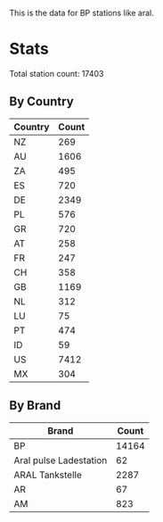 This is the data for BP stations like aral.


# Stats

Total station count: 17403
## By Country

| Country | Count
| - | - 
| NZ | 269
| AU | 1606
| ZA | 495
| ES | 720
| DE | 2349
| PL | 576
| GR | 720
| AT | 258
| FR | 247
| CH | 358
| GB | 1169
| NL | 312
| LU | 75
| PT | 474
| ID | 59
| US | 7412
| MX | 304
## By Brand

| Brand | Count
| - | - 
| BP | 14164
| Aral pulse Ladestation | 62
| ARAL Tankstelle | 2287
| AR | 67
| AM | 823

